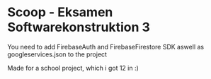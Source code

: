# Scoop - Eksamen Softwarekonstruktion 3
 
You need to add FirebaseAuth and FirebaseFirestore SDK aswell as googleservices.json to the project


Made for a school project, which i got 12 in :)
